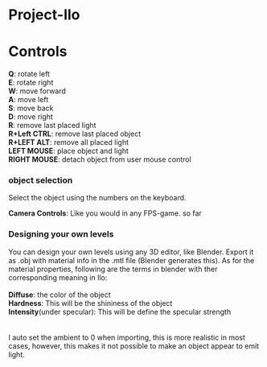 # Project-Ilo
<h1>Controls</h1>
<b>Q</b>: rotate left </br>
<b>E</b>: rotate right </br>
<b>W</b>: move forward </br>
<b>A</b>: move left </br>
<b>S</b>: move back </br>
<b>D</b>: move right </br>
<b>R</b>: remove last placed light</br>
<b>R+Left CTRL</b>: remove last placed object</br>
<b>R+LEFT ALT</b>: remove all placed light</br>
<b>LEFT MOUSE</b>: place object and light</br>
<b>RIGHT MOUSE</b>: detach object from user mouse control</br>

<h3>object selection</h3>
<p>Select the object using the numbers on the keyboard.</p>



<b>Camera Controls</b>: Like you would in any FPS-game. so far </br>

<h3>Designing your own levels</h3>
<p>You can design your own levels using any 3D editor, like Blender. Export it as .obj with material info in the .mtl file (Blender generates this). As for the material properties, following are the terms in blender with ther corresponding meaning in Ilo: </br></br> 
<b>Diffuse</b>: the color of the object  </br>
<b>Hardness</b>: This will be the shininess of the object </br>
<b>Intensity</b>(under specular): This will be define the specular strength</br>
</br></br>
I auto set the ambient to 0 when importing, this is more realistic in most cases, however, this makes it not possible to make an object appear to emit light.

</p>
